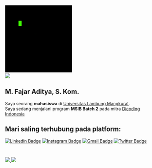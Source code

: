 <img src="https://github.com/mfajaraditya/mfajaraditya/blob/main/coding_function.gif"><br>
![](https://komarev.com/ghpvc/?username=mfajaraditya&color=blueviolet)
## M. Fajar Aditya, S. Kom.

Saya seorang **mahasiswa** di [Universitas Lambung Mangkurat](https://ulm.ac.id/id/). <br>
Saya sedang menjalani program **MSIB Batch 2** pada mitra [Dicoding Indonesia](https://www.dicoding.com)
## Mari saling terhubung pada platform: <br>

[![Linkedin Badge](https://img.shields.io/badge/-mfajaraditya-blue?style=flat-square&logo=Linkedin&logoColor=white&link=https://www.linkedin.com/in/m-fajar-aditya-b44578231/)](https://www.linkedin.com/in/m-fajar-aditya-b44578231/)
[![Instagram Badge](https://img.shields.io/badge/-mfajaraditya01-purple?style=flat-square&logo=instagram&logoColor=white&link=https://www.instagram.com/mfajaraditya01/)](https://www.instagram.com/mfajaraditya01/)
[![Gmail Badge](https://img.shields.io/badge/-mfajaraditya13@gmail.com-c14438?style=flat-square&logo=Gmail&logoColor=white&link=mailto:mfajaraditya13@gmail.com)](mailto:mfajaraditya13@gmail.com)
[![Twitter Badge](https://img.shields.io/twitter/url?label=HajiFajar43&style=social&url=https%3A%2F%2Ftwitter.com%2FHajiFajar43)](https://twitter.com/HajiFajar43)

<br>
<p align="left">
<a href="https://github.com/mfajaraditya">
  <img height="180em" src="https://github-readme-stats-eight-theta.vercel.app/api?username=mfajaraditya&show_icons=true&theme=algolia&include_all_commits=true&count_private=true"/>
  <img height="180em" src="https://github-readme-stats-eight-theta.vercel.app/api/top-langs/?username=mfajaraditya&layout=compact&langs_count=8&theme=algolia"/>
</a>
</p>


<!--
**mfajaraditya/mfajaraditya** is a ✨ _special_ ✨ repository because its `README.md` (this file) appears on your GitHub profile.

Here are some ideas to get you started:

- 🔭 I’m currently working on ...
- 🌱 I’m currently learning ...
- 👯 I’m looking to collaborate on ...
- 🤔 I’m looking for help with ...
- 💬 Ask me about ...
- 📫 How to reach me: ...
- 😄 Pronouns: ...
- ⚡ Fun fact: ...
-->

